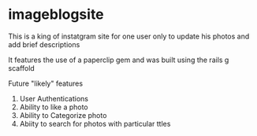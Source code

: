 # imageblogsite

This is a king of instatgram site for one user only to update his photos and add brief descriptions

It features the use of a paperclip gem and was built using the rails g scaffold

Future "likely" features

1. User Authentications
2. Ability to like a photo
3. Ability to Categorize photo
4. Abiity to search for photos with particular ttles